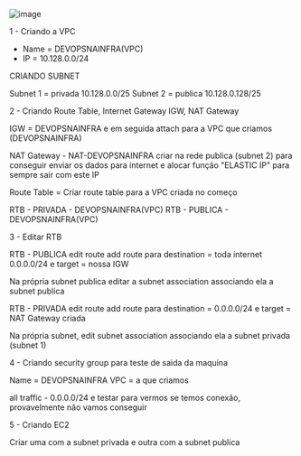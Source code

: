 ![image](https://github.com/Viniciusgilds/AWS-NAT/assets/109167951/f60dea78-d184-4648-93e4-a3988f4f2704)

1 - Criando a VPC

- Name = DEVOPSNAINFRA(VPC)
- IP = 10.128.0.0/24

CRIANDO SUBNET

Subnet 1 = privada 10.128.0.0/25
Subnet 2 = publica 10.128.0.128/25

2 - Criando Route Table, Internet Gateway IGW, NAT Gateway

IGW = DEVOPSNAINFRA e em seguida attach para a VPC que criamos (DEVOPSNAINFRA) 

NAT Gateway - NAT-DEVOPSNAINFRA criar na rede publica (subnet 2) para conseguir enviar os dados para internet e alocar função "ELASTIC IP" para sempre sair com este IP

Route Table = Criar route table para a VPC criada no começo

RTB - PRIVADA - DEVOPSNAINFRA(VPC)
RTB - PUBLICA - DEVOPSNAINFRA(VPC)

3 - Editar RTB 

RTB - PUBLICA edit route add route para destination = toda internet 0.0.0.0/24 e target = nossa IGW

Na própria subnet publica editar a subnet association associando ela a subnet publica

RTB - PRIVADA edit route add route para destination = 0.0.0.0/24 e target = NAT Gateway criada

Na própria subnet, edit subnet association associando ela a subnet privada (subnet 1)

4 - Criando security group para teste de saida da maquina

Name = DEVOPSNAINFRA
VPC = a que criamos

all traffic - 0.0.0.0/24 e testar para vermos se temos conexão, provavelmente não vamos conseguir 

5 - Criando EC2 

Criar uma com a subnet privada e outra com a subnet publica
